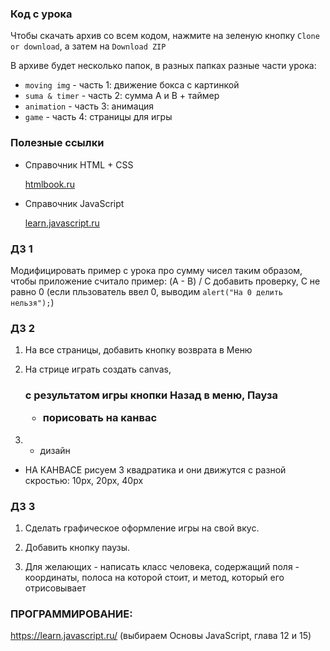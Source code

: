 ### Код с урока

Чтобы скачать архив со всем кодом, нажмите на зеленую кнопку `Clone or download`, а затем на `Download ZIP`

В архиве будет несколько папок, в разных папках разные части урока:
* `moving img` - часть 1: движение бокса с картинкой
* `suma & timer` - часть 2: сумма A и B + таймер
* `animation`	- часть 3: анимация
* `game` - часть 4: страницы для игры

### Полезные ссылки

* Справочник HTML + CSS

    [htmlbook.ru](https://www.htmlbook.ru)


* Справочник JavaScript

    [learn.javascript.ru](learn.javascript.ru)


### ДЗ 1

Модифицировать пример с урока про сумму чисел таким образом,
	чтобы приложение считало пример:
	(A - B) / C
	добавить проверку, С не равно 0 (если пльзователь ввел 0,
		выводим `alert("На 0 делить нельзя");`)
    

### ДЗ 2

1) На все страницы, добавить кнопку возврата в Меню

2) На стрице играть создать canvas, <h3> с результатом игры
	кнопки Назад в меню, Пауза
	+ порисовать на канвас

3) + дизайн

* НА КАНВАСЕ рисуем 3 квадратика и они движутся с разной скростью:
	10px, 20px, 40px
	
### ДЗ 3

1) Сделать графическое оформление игры на свой вкус.

2) Добавить кнопку паузы.

3) Для желающих - написать класс человека, содержащий поля - координаты, полоса на которой стоит, и метод, который его отрисовывает

### ПРОГРАММИРОВАНИЕ:
https://learn.javascript.ru/ (выбираем Основы JavaScript, глава 12 и 15)
